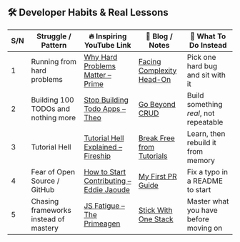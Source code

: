## 🛠️ Developer Habits & Real Lessons

| S/N | Struggle / Pattern                    | 🔥 Inspiring YouTube Link                     | 📖 Blog / Notes                | 🧠 What To Do Instead                  |
| --- | ------------------------------------- | --------------------------------------------- | ------------------------------ | -------------------------------------- |
| 1   | Running from hard problems            | [Why Hard Problems Matter – Prime](#)         | [Facing Complexity Head-On](#) | Pick one hard bug and sit with it      |
| 2   | Building 100 TODOs and nothing more   | [Stop Building Todo Apps – Theo](#)           | [Go Beyond CRUD](#)            | Build something _real_, not repeatable |
| 3   | Tutorial Hell                         | [Tutorial Hell Explained – Fireship](#)       | [Break Free from Tutorials](#) | Learn, then rebuild it from memory     |
| 4   | Fear of Open Source / GitHub          | [How to Start Contributing – Eddie Jaoude](#) | [My First PR Guide](#)         | Fix a typo in a README to start        |
| 5   | Chasing frameworks instead of mastery | [JS Fatigue – The Primeagen](#)               | [Stick With One Stack](#)      | Master what you have before moving on  |
